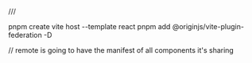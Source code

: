 ///

pnpm create vite host --template react
pnpm add @originjs/vite-plugin-federation -D

// remote is going to have the manifest of all components it's sharing
